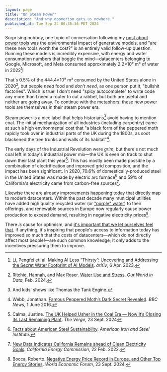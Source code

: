 ```yaml
---
layout: page
title: "On Steam Power"
description: "And why doomerism gets us nowhere."
published_at: Tue Sep 24 00:35:36 PDT 2024
---
```


Surprising nobody, one topic of conversation following my [post about power tools](/post/2024/the-power-tool-era-of-software/) was the environmental impact of generative models, and "are these new tools worth the cost?" is an entirely valid follow-up question. Running these models is incredibly expensive, with energy and water consumption numbers that boggle the mind—datacenters belonging to Google, Microsoft, and Meta consumed approximately 2.2×10⁹ m³ of water in 2022[^ai-water]!

That's 0.5% of the 444.4×10⁹ m³ consumed by the United States alone in 2020[^global-water], but people _need_ food and _don't need_, as one person put it, "bullshit factories". Which is true! I don't need "spicy autocomplete" to write code any more than I need a router to cut a rabbet, but both are useful and neither are going away. To continue with the metaphors: these new power tools are themselves in their steam power era.

Steam power is a nice label that helps historians[^thomas] avoid having to mention coal. The initial mechanization of all industries (including carpentry) came at such a high environmental cost that "a black form of the peppered moth rapidly took over in industrial parts of the UK during the 1800s, as soot blackened the tree trunks and walls of its habitat"[^peppered-moth].

The early days of the Industrial Revolution were _grim_, but there's not much coal left in today's industrial power mix—the UK is even on track to shut down their last plant this year[^uk-coal]. This has mostly been made possible by a combination of electrification and improved grid composition, and the impact has been significant. In 2020, 70.6% of domestically-produced steel in the United States was made by electric arc furnace[^steel] and 59% of California's electricity came from carbon-free sources[^cec].

Likewise there are already improvements happening today that directly map to modern datacenters. Within the past decade many municipal utilities have added high quality recycled water (or ["purple" water](https://www.valleywater.org/news-events/news-releases/recycled-water-runs-through-it-purple-pipe-system)) to their offerings, and renewable sources in Europe now regularly cause power production to exceed demand, resulting in negative electricity prices[^negative-energy].

There _is_ cause for optimism, and [it's important that we let ourselves feel that](https://kottke.org/24/08/hopefulness-is-the-warrior-emotion). If anything, it's inspiring that people's access to information today has improved so much that the costs of datacenters—which do not directly affect most people!—are such common knowledge; it only adds to the incentives pressuring them to improve.

[^ai-water]: Li, Pengfei et. al. [Making AI Less “Thirsty”: Uncovering and Addressing the Secret Water Footprint of AI Models](https://arxiv.org/pdf/2304.03271). _arXiv_, 6 Apr. 2023.
[^global-water]: Ritchie, Hannah, and Max Roser. [Water Use and Stress](https://ourworldindata.org/water-use-stress#:~:text=Freshwater%20withdrawals%20by%20country). _Our World in Data_, Feb. 2024.
[^tellme]: Tell me you didn't read the article without telling me you didn't etc.
[^thomas]: And kids' shows like Thomas the Tank Engine.
[^peppered-moth]: Webb, Jonathan. [Famous Peppered Moth’s Dark Secret Revealed](https://www.bbc.com/news/science-environment-36424768). _BBC News_, 1 June 2016.
[^uk-coal]: Calma, Justine. [The UK Helped Usher in the Coal Era — Now It’s Closing Its Last Remaining Plant](https://www.theverge.com/2024/9/23/24252195/last-coal-power-plant-close-climate-change-clean-energy). _The Verge_, 23 Sept. 2024
[^steel]: [Facts about American Steel Sustainability](https://www.steel.org/wp-content/uploads/2021/11/AISI_FactSheet_SteelSustainability-11-3-21.pdf). _American Iron and Steel Institute_.
[^cec]: [New Data Indicates California Remains ahead of Clean Electricity Goals](https://www.energy.ca.gov/news/2022-02/new-data-indicates-california-remains-ahead-clean-electricity-goals). _California Energy Commission_, 22 Feb. 2022.
[^negative-energy]: Bocca, Roberto. [Negative Energy Price Record in Europe, and Other Top Energy Stories](https://www.weforum.org/agenda/2024/09/negative-energy-price-record-in-europe-and-other-top-energy-stories/). _World Economic Forum_, 23 Sept. 2024.